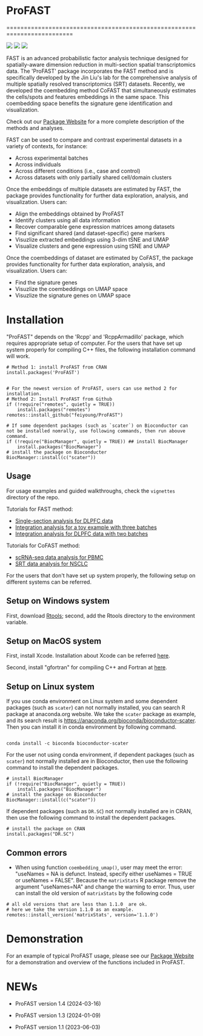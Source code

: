 # ProFAST

=========================================================================
<!-- badges: start -->

[![](https://www.r-pkg.org/badges/version-ago/ProFAST)](https://cran.r-project.org/package=ProFAST)
[![](https://cranlogs.r-pkg.org/badges/ProFAST?color=orange)](https://cran.r-project.org/package=ProFAST)
[![](https://cranlogs.r-pkg.org/badges/grand-total/ProFAST?color=orange)](https://cran.r-project.org/package=ProFAST)
<!-- badges: end -->

FAST is an advanced probabilistic factor analysis technique designed for spatially-aware dimension reduction in multi-section spatial transcriptomics data. The 'ProFAST' package incorporates the FAST method and is specifically developed by the Jin Liu's lab for the comprehensive analysis of multiple spatially resolved transcriptomics (SRT) datasets. Recently, we developed the coembedding method CoFAST that simultaneously estimates the cells/spots and features embeddings in the same space. This coembedding space benefits the signature gene identification and visualization.

Check out  our [Package Website](https://feiyoung.github.io/ProFAST/index.html) for a more complete description of the methods and analyses. 

FAST  can be used to compare and contrast experimental datasets in a variety of contexts, for instance:

* Across experimental batches
* Across individuals
* Across different conditions (i.e., case and control)
* Across datasets with only partially shared cell/domain clusters

Once the embeddings of multiple datasets are estimated by FAST, the package provides functionality for further data exploration, 
analysis, and visualization. Users can:

* Align the embeddings obtained by ProFAST
* Identify clusters using all data information
* Recover comparable gene expression matrices among datasets
* Find significant shared (and dataset-specific) gene markers
* Visuzlize extracted embeddings using 3-dim tSNE and UMAP
* Visualize clusters and gene expression using tSNE and UMAP

Once the coembeddings of  dataset are estimated by CoFAST, the package provides functionality for further data exploration, 
analysis, and visualization. Users can:

* Find the signature genes 
* Visuzlize the coembeddings on UMAP space
* Visuzlize the signature genes on UMAP space


# Installation
"ProFAST" depends on the 'Rcpp' and 'RcppArmadillo' package, which requires appropriate setup of computer. For the users that have set up system properly for compiling C++ files, the following installation command will work.
```{Rmd}
# Method 1: install ProFAST from CRAN
install.packages('ProFAST')


# For the newest version of ProFAST, users can use method 2 for installation.
# Method 2: Install ProFAST from Github
if (!require("remotes", quietly = TRUE))
    install.packages("remotes")
remotes::install_github("feiyoung/ProFAST")

# If some dependent packages (such as `scater`) on Bioconductor can not be installed nomrally, use following commands, then run abouve command.
if (!require("BiocManager", quietly = TRUE)) ## install BiocManager
    install.packages("BiocManager")
# install the package on Bioconducter
BiocManager::install(c("scater"))
```



## Usage
For usage examples and guided walkthroughs, check the `vignettes` directory of the repo. 

Tutorials for FAST method:

* [Single-section  analysis for DLPFC data](https://feiyoung.github.io/ProFAST/articles/FASTdlpfc.html)
* [Integration analysis for a toy example with three batches](https://feiyoung.github.io/ProFAST/articles/FASTsimu.html)
* [Integration  analysis for DLPFC data with two batches](https://feiyoung.github.io/ProFAST/articles/FASTdlpfc2.html)

Tutorials for CoFAST method:

* [scRNA-seq data analysis for PBMC](https://feiyoung.github.io/ProFAST/articles/pbmc3k.html)
* [SRT data analysis for NSCLC](https://feiyoung.github.io/ProFAST/articles/CosMx.html)


For the users that don't have set up system properly, the following setup on different systems can be referred.
## Setup on Windows system
First, download [Rtools](https://cran.r-project.org/bin/windows/Rtools/); second, add the Rtools directory to the environment variable.


## Setup on MacOS system
First, install Xcode. Installation about Xcode can be referred [here](https://stackoverflow.com/questions/8291146/xcode-installation-on-mac).


Second, install "gfortran" for compiling C++ and Fortran at [here](https://github.com/fxcoudert/gfortran-for-macOS).


## Setup on Linux  system
If you use conda environment on Linux system and some dependent packages (such as `scater`) can not normally installed, you can search R package at anaconda.org website. We take the `scater` package as example, and its search result is https://anaconda.org/bioconda/bioconductor-scater. Then you can install it in conda environment by following command.
```{Linux}

conda install -c bioconda bioconductor-scater
```
For the user not using conda environment, if  dependent packages (such as `scater`) not normally installed are in Bioconductor, then use the following command to install the dependent packages.
```{Linux}
# install BiocManager
if (!require("BiocManager", quietly = TRUE))
    install.packages("BiocManager")
# install the package on Bioconducter
BiocManager::install(c("scater"))
```
If  dependent packages (such as `DR.SC`) not normally installed are in CRAN, then use the following command to install the dependent packages.
```{Linux}
# install the package on CRAN
install.packages("DR.SC")
```
## Common errors
* When using function `coembedding_umap()`, user may meet the error: "useNames = NA is defunct. Instead, specify either useNames = TRUE or useNames = FALSE".
Because the `matrixStats` R package remove the argument "useNames=NA" and change the warning to error. Thus, user can install the old version of `matrixStats` by the following code
```{Linux}
# all old versions that are less than 1.1.0  are ok.
# here we take the version 1.1.0 as an example.
remotes::install_version('matrixStats', version='1.1.0') 
```


# Demonstration

For an example of typical ProFAST usage, please see our [Package Website](https://feiyoung.github.io/ProFAST/index.html) for a demonstration and overview of the functions included in ProFAST.

# NEWs
* ProFAST version 1.4 (2024-03-16)

* ProFAST version 1.3 (2024-01-09)

* ProFAST version 1.1 (2023-06-03)



